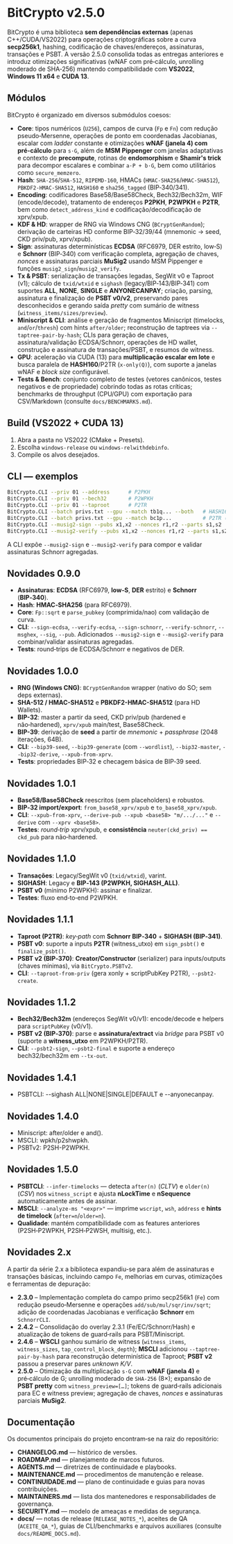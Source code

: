 # BitCrypto v2.5.0

BitCrypto é uma biblioteca **sem dependências externas** (apenas C++/CUDA/VS2022) para operações criptográficas sobre a curva **secp256k1**, hashing, codificação de chaves/endereços, assinaturas, transações e PSBT.  A versão 2.5.0 consolida todas as entregas anteriores e introduz otimizações significativas (wNAF com pré‑cálculo, unrolling moderado de SHA‑256) mantendo compatibilidade com **VS2022**, **Windows 11 x64** e **CUDA 13**.

## Módulos

BitCrypto é organizado em diversos submódulos coesos:

- **Core**: tipos numéricos (`U256`), campos de curva (`Fp` e `Fn`) com redução pseudo‑Mersenne, operações de ponto em coordenadas Jacobianas, escalar com *ladder* constante e otimizações **wNAF (janela 4) com pré‑cálculo** para `s·G`, além de **MSM Pippenger** com janelas adaptativas e contexto de **precompute**, rotinas de **endomorphism** e **Shamir's trick** para decompor escalares e combinar `a·P + b·G`, bem como utilitários como `secure_memzero`.
- **Hash**: `SHA‑256`/`SHA‑512`, `RIPEMD‑160`, HMACs (`HMAC‑SHA256`/`HMAC‑SHA512`), `PBKDF2‑HMAC‑SHA512`, `HASH160` e `sha256_tagged` (BIP‑340/341).
- **Encoding**: codificadores Base58/Base58Check, Bech32/Bech32m, WIF (encode/decode), tratamento de endereços **P2PKH**, **P2WPKH** e **P2TR**, bem como `detect_address_kind` e codificação/decodificação de xprv/xpub.
- **KDF & HD**: wrapper de RNG via Windows CNG (`BCryptGenRandom`); derivação de carteiras HD conforme BIP‑32/39/44 (mnemonic → seed, CKD priv/pub, xprv/xpub).
- **Sign**: assinaturas determinísticas **ECDSA** (RFC6979, DER estrito, low‑S) e **Schnorr** (BIP‑340) com verificação completa, agregação de chaves, *nonces* e assinaturas parciais **MuSig2** usando MSM Pippenger e funções `musig2_sign`/`musig2_verify`.
- **Tx & PSBT**: serialização de transações legadas, SegWit v0 e Taproot (v1); cálculo de `txid/wtxid` e `sighash` (legacy/BIP‑143/BIP‑341) com suportes **ALL**, **NONE**, **SINGLE** e **ANYONECANPAY**; criação, parsing, assinatura e finalização de **PSBT v0/v2**, preservando pares desconhecidos e gerando saída *pretty* com sumário de witness (`witness_items/sizes/preview`).
- **Miniscript & CLI**: análise e geração de fragmentos Miniscript (timelocks, `and`/`or`/`thresh`) com hints `after/older`; reconstrução de taptrees via `--taptree-pair-by-hash`; CLIs para geração de chaves, assinatura/validação ECDSA/Schnorr, operações de HD wallet, construção e assinatura de transações/PSBT, e resumos de witness.
- **GPU**: aceleração via CUDA (13) para **multiplicação escalar em lote** e busca paralela de **HASH160**/P2TR (`x‑only(Q)`), com suporte a janelas wNAF e *block size* configurável.
- **Tests & Bench**: conjunto completo de testes (vetores canônicos, testes negativos e de propriedade) cobrindo todas as rotas críticas; benchmarks de throughput (CPU/GPU) com exportação para CSV/Markdown (consulte `docs/BENCHMARKS.md`).

## Build (VS2022 + CUDA 13)
1. Abra a pasta no VS2022 (CMake + Presets).
2. Escolha `windows-release` ou `windows-relwithdebinfo`.
3. Compile os alvos desejados.

## CLI — exemplos
```bash
BitCrypto.CLI --priv 01 --address      # P2PKH
BitCrypto.CLI --priv 01 --bech32       # P2WPKH
BitCrypto.CLI --priv 01 --taproot      # P2TR
BitCrypto.CLI --batch privs.txt --gpu --match tb1q... --both   # HASH160 (GPU)
BitCrypto.CLI --batch privs.txt --gpu --match bc1p...          # P2TR (GPU)
BitCrypto.CLI --musig2-sign --pubs x1,x2 --nonces r1,r2 --parts s1,s2
BitCrypto.CLI --musig2-verify --pubs x1,x2 --nonces r1,r2 --parts s1,s2 --msg32 m
```

A CLI expõe `--musig2-sign` e `--musig2-verify` para compor e validar assinaturas Schnorr agregadas.


## Novidades 0.9.0
- **Assinaturas**: **ECDSA** (RFC6979, **low‑S**, **DER** estrito) e **Schnorr** (**BIP‑340**).
- **Hash**: **HMAC‑SHA256** (para RFC6979).
- **Core**: `Fp::sqrt` e `parse_pubkey` (comprimida/nao) com validação de curva.
- **CLI**: `--sign-ecdsa`, `--verify-ecdsa`, `--sign-schnorr`, `--verify-schnorr`, `--msghex`, `--sig`, `--pub`.
  Adicionados `--musig2-sign` e `--musig2-verify` para combinar/validar assinaturas agregadas.
- **Tests**: round‑trips de ECDSA/Schnorr e negativos de DER.


## Novidades 1.0.0
- **RNG (Windows CNG)**: `BCryptGenRandom` wrapper (nativo do SO; sem deps externas).
- **SHA-512 / HMAC-SHA512** e **PBKDF2-HMAC-SHA512** (para HD Wallets).
- **BIP-32**: master a partir da seed, CKD priv/pub (hardened e não‑hardened), `xprv/xpub` main/test, Base58Check.
- **BIP-39**: derivação de **seed** a partir de *mnemonic* + *passphrase* (2048 iterações, 64B).
- **CLI**: `--bip39-seed`, `--bip39-generate` (com `--wordlist`), `--bip32-master`, `--bip32-derive`, `--xpub-from-xprv`.
- **Tests**: propriedades BIP‑32 e checagem básica de BIP‑39 seed.


## Novidades 1.0.1
- **Base58/Base58Check** reescritos (sem placeholders) e robustos.
- **BIP‑32 import/export**: `from_base58_xprv/xpub` e `to_base58_xprv/xpub`.
- **CLI**: `--xpub-from-xprv`, `--derive-pub --xpub <base58> "m/.../..."` e `--derive` com `--xprv <base58>`.
- **Testes**: *round‑trip* xprv/xpub, e **consistência** `neuter(ckd_priv) == ckd_pub` para não‑hardened.


## Novidades 1.1.0
- **Transações**: Legacy/SegWit v0 (`txid/wtxid`), varint.
- **SIGHASH**: Legacy e **BIP‑143 (P2WPKH, SIGHASH_ALL)**.
- **PSBT v0** (mínimo P2WPKH): assinar e finalizar.
- **Testes**: fluxo end‑to‑end P2WPKH.


## Novidades 1.1.1
- **Taproot (P2TR)**: *key‑path* com **Schnorr BIP‑340** + **SIGHASH (BIP‑341)**.
- **PSBT v0**: suporte a inputs **P2TR** (witness_utxo) em `sign_psbt()` e `finalize_psbt()`.
- **PSBT v2 (BIP‑370)**: **Creator/Constructor** (serializer) para inputs/outputs (chaves mínimas), via `BitCrypto.PSBTv2`.
- **CLI**: `--taproot-from-priv` (gera xonly + scriptPubKey P2TR), `--psbt2-create`.


## Novidades 1.1.2
- **Bech32/Bech32m** (endereços SegWit v0/v1): encode/decode e helpers para `scriptPubKey` (v0/v1).
- **PSBT v2 (BIP‑370)**: parse e **assinatura/extract** via *bridge* para PSBT v0 (suporte a **witness_utxo** em P2WPKH/P2TR).
- **CLI**: `--psbt2-sign`, `--psbt2-final` e suporte a endereço bech32/bech32m em `--tx-out`.

## Novidades 1.4.1
- PSBTCLI: --sighash ALL|NONE|SINGLE|DEFAULT e --anyonecanpay.

## Novidades 1.4.0
- Miniscript: after/older e and().
- MSCLI: wpkh/p2shwpkh.
- PSBTv2: P2SH-P2WPKH.


## Novidades 1.5.0
- **PSBTCLI**: `--infer-timelocks` — detecta `after(n)` (*CLTV*) e `older(n)` (*CSV*) nos `witness_script` e ajusta **nLockTime** e **nSequence** automaticamente antes de assinar.
- **MSCLI**: `--analyze-ms "<expr>"` — imprime `wscript`, `wsh`, `address` e **hints de timelock** (`after=n`/`older=n`).
- **Qualidade**: mantém compatibilidade com as features anteriores (P2SH‑P2WPKH, P2SH‑P2WSH, multisig, etc.).

## Novidades 2.x

A partir da série 2.x a biblioteca expandiu-se para além de assinaturas e transações básicas, incluindo campo `Fe`, melhorias em curvas, otimizações e ferramentas de depuração:

- **2.3.0** – Implementação completa do campo primo secp256k1 (`Fe`) com redução pseudo‑Mersenne e operações `add/sub/mul/sqr/inv/sqrt`; adição de coordenadas Jacobianas e verificação **Schnorr** em `SchnorrCLI`.
- **2.4.2** – Consolidação do overlay 2.3.1 (Fe/EC/Schnorr/Hash) e atualização de tokens de guard‑rails para PSBT/Miniscript.
- **2.4.6** – **WSCLI** ganhou sumário de witness (`witness_items`, `witness_sizes`, `tap_control_block_depth`); **MSCLI** adicionou `--taptree-pair-by-hash` para reconstrução determinística de Taproot; **PSBT v2** passou a preservar pares *unknown K/V*.
- **2.5.0** – Otimização da multiplicação `s·G` com **wNAF (janela 4)** e pré‑cálculo de G; unrolling moderado de `SHA‑256` (8×); expansão de **PSBT pretty** com `witness_preview=[…]`; tokens de guard‑rails adicionais para EC e witness preview; agregação de chaves, *nonces* e assinaturas parciais **MuSig2**.

## Documentação

Os documentos principais do projeto encontram‑se na raiz do repositório:

- **CHANGELOG.md** — histórico de versões.
- **ROADMAP.md** — planejamento de marcos futuros.
- **AGENTS.md** — diretrizes de continuidade e playbooks.
- **MAINTENANCE.md** — procedimentos de manutenção e release.
- **CONTINUIDADE.md** — plano de continuidade e guias para novas contribuições.
- **MAINTAINERS.md** — lista dos mantenedores e responsabilidades de governança.
- **SECURITY.md** — modelo de ameaças e medidas de segurança.
- **docs/** — notas de release (`RELEASE_NOTES_*`), aceites de QA (`ACEITE_QA_*`), guias de CLI/benchmarks e arquivos auxiliares (consulte `docs/README_DOCS.md`).
